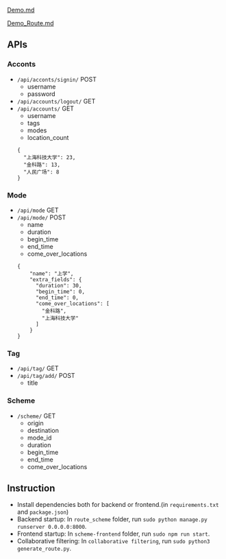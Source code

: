 [Demo.md](Demo.md)

[Demo_Route.md](Demo_Route.md)



## APIs
### Acconts
- `/api/acconts/signin/` POST
  - username
  - password
- `/api/accounts/logout/` GET
- `/api/accounts/` GET
  - username
  - tags
  - modes
  - location_count
  ```
  {
    "上海科技大学": 23,
    "金科路": 13,
    "人民广场": 8
  }
  ```

### Mode
- `/api/mode` GET
- `/api/mode/` POST
  - name
  - duration
  - begin_time
  - end_time
  - come_over_locations
  ```
  {
      "name": "上学",
      "extra_fields": {
        "duration": 30,
        "begin_time": 0,
        "end_time": 0,
        "come_over_locations": [
          "金科路",
          "上海科技大学"
        ]
      }
  }
  ```

### Tag
- `/api/tag/` GET
- `/api/tag/add/` POST
  - title


### Scheme
- `/scheme/` GET
  - origin
  - destination
  - mode_id
  - duration
  - begin_time
  - end_time
  - come_over_locations

## Instruction
- Install dependencies both for backend or frontend.(in `requirements.txt` and `package.json`)
- Backend startup: In `route_scheme` folder, run `sudo python manage.py runserver 0.0.0.0:8000`.
- Frontend startup: In `scheme-frontend` folder, run `sudo npm run start`.
- Collaborative filtering: In `collaborative filtering`, run `sudo python3 generate_route.py`.

